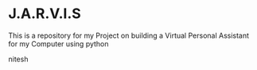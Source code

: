 # J.A.R.V.I.S
This is a repository for my Project on building a Virtual Personal Assistant for my Computer using python






nitesh
